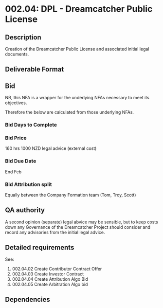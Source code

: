 # 002.04: DPL - Dreamcatcher Public License

## Description

Creation of the Dreamcatcher Public License and associated initial legal documents.

## Deliverable Format

## Bid 

NB, this NFA is a wrapper for the underlying NFAs necessary to meet its objectives.

Therefore the below are calculated from those underlying NFAs.

### Bid Days to Complete

### Bid Price

160 hrs
1000 NZD legal advice (external cost)

### Bid Due Date

End Feb

### Bid Attribution split

Equally between the Company Formation team (Tom, Troy, Scott)

## QA authority

A second opinion (separate) legal abvice may be sensible, but to keep costs down any Governance of the Dreamcatcher Project should consider and record any advisories from the initial legal advice.

## Detailed requirements

See:

1. 002.04.02 Create Contributor Contract Offer
2. 002.04.03 Create Investor Contract
3. 002.04.04 Create Attribution Algo Bid
4. 002.04.05 Create Arbitration Algo bid

## Dependencies
